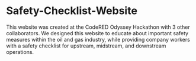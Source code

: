 # Safety-Checklist-Website
This website was created at the CodeRED Odyssey Hackathon with 3 other collaborators. 
We designed this website to educate about important safety measures within the oil and gas industry, while providing company workers with a safety checklist for upstream, midstream, and downstream operations.

